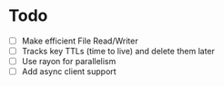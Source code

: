 # Todo

- [ ] Make efficient File Read/Writer
- [ ] Tracks key TTLs (time to live) and delete them later
- [ ] Use rayon for parallelism
- [ ] Add async client support
